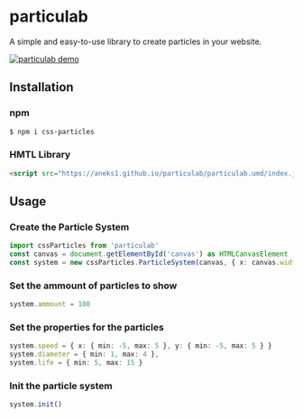 # particulab
A simple and easy-to-use library to create particles in your website.

<a href="https://aneks1.github.io/particulab/" target="_blank"><img src="https://aneks1.github.io/particulab/assets/screenshot.jpg" alt="particulab demo"/></a>

## Installation

### npm
```sh
$ npm i css-particles
```

### HMTL Library
```html
<script src="https://aneks1.github.io/particulab/particulab.umd/index.js"></script>
```

## Usage

### Create the Particle System
```ts
import cssParticles from 'particulab'
const canvas = document.getElementById('canvas') as HTMLCanvasElement
const system = new cssParticles.ParticleSystem(canvas, { x: canvas.width, y: canvas.height })
```

### Set the ammount of particles to show
```ts
system.ammount = 100
```

### Set the properties for the particles
```ts
system.speed = { x: { min: -5, max: 5 }, y: { min: -5, max: 5 } }
system.diameter = { min: 1, max: 4 },
system.life = { min: 5, max: 15 }
```

### Init the particle system
```ts
system.init()
```